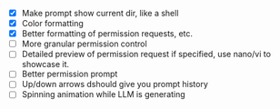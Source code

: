- [X] Make prompt show current dir, like a shell
- [X] Color formatting
- [X] Better formatting of permission requests, etc.
- [ ] More granular permission control
- [ ] Detailed preview of permission request if specified, use nano/vi to showcase it. 
- [ ] Better permission prompt
- [ ] Up/down arrows dshould give you prompt history
- [ ] Spinning animation while LLM is generating
